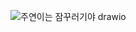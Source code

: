 ![주연이는 잠꾸러기야 drawio](https://github.com/user-attachments/assets/f21c4af7-7cb5-4068-8890-3634d61757d0)
